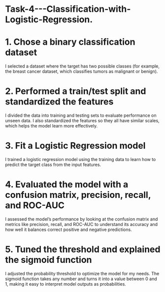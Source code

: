 # Task-4---Classification-with-Logistic-Regression.

# 1. Chose a binary classification dataset
I selected a dataset where the target has two possible classes (for example, the breast cancer dataset, which classifies tumors as malignant or benign).

# 2. Performed a train/test split and standardized the features
I divided the data into training and testing sets to evaluate performance on unseen data. I also standardized the features so they all have similar scales, which helps the model learn more effectively.

# 3. Fit a Logistic Regression model
I trained a logistic regression model using the training data to learn how to predict the target class from the input features.

# 4. Evaluated the model with a confusion matrix, precision, recall, and ROC-AUC
I assessed the model’s performance by looking at the confusion matrix and metrics like precision, recall, and ROC-AUC to understand its accuracy and how well it balances correct positive and negative predictions.

# 5. Tuned the threshold and explained the sigmoid function
I adjusted the probability threshold to optimize the model for my needs. The sigmoid function takes any number and turns it into a value between 0 and 1, making it easy to interpret model outputs as probabilities.